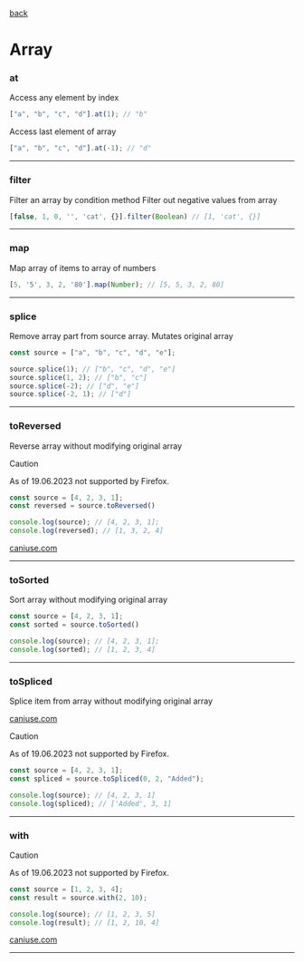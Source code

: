 [back](./README.md)

# Array

### at
Access any element by index

```js
["a", "b", "c", "d"].at(1); // "b"
```

Access last element of array

```js
["a", "b", "c", "d"].at(-1); // "d"
```

***

### filter
Filter an array by condition method
Filter out negative values from array

```js
[false, 1, 0, '', 'cat', {}].filter(Boolean) // [1, 'cat', {}]
```

***

### map
Map array of items to array of numbers

```js
[5, '5', 3, 2, '80'].map(Number); // [5, 5, 3, 2, 80]
```

***

### splice
Remove array part from source array. Mutates original array

```js
const source = ["a", "b", "c", "d", "e"];

source.splice(1); // ["b", "c", "d", "e"]
source.splice(1, 2); // ["b", "c"]
source.splice(-2); // ["d", "e"]
source.splice(-2, 1); // ["d"]
```

***

### toReversed
Reverse array without modifying original array

> [!CAUTION]
> As of 19.06.2023 not supported by Firefox.

```js
const source = [4, 2, 3, 1];
const reversed = source.toReversed()

console.log(source); // [4, 2, 3, 1];
console.log(reversed); // [1, 3, 2, 4]
```

[caniuse.com](https://caniuse.com/mdn-javascript_builtins_array_toreversed)

***

### toSorted
Sort array without modifying original array

```js
const source = [4, 2, 3, 1];
const sorted = source.toSorted()

console.log(source); // [4, 2, 3, 1];
console.log(sorted); // [1, 2, 3, 4]
```

***

### toSpliced
Splice item from array without modifying original array

[caniuse.com](https://caniuse.com/mdn-javascript_builtins_array_tospliced)

> [!CAUTION]
> As of 19.06.2023 not supported by Firefox.

```js
const source = [4, 2, 3, 1];
const spliced = source.toSpliced(0, 2, "Added");

console.log(source); // [4, 2, 3, 1]
console.log(spliced); // ['Added', 3, 1]
```


***

### with

> [!CAUTION]
> As of 19.06.2023 not supported by Firefox.

```js
const source = [1, 2, 3, 4];
const result = source.with(2, 10);

console.log(source); // [1, 2, 3, 5]
console.log(result); // [1, 2, 10, 4]
```

[caniuse.com](https://caniuse.com/mdn-javascript_builtins_array_with)

***




